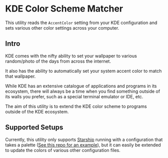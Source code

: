 # KDE Color Scheme Matcher

This utility reads the `AccentColor` setting from your KDE configuration and sets various other color settings across your computer.

## Intro

KDE comes with the nifty ability to set your wallpaper to various random/photo of the days from across the internet.

It also has the ability to automatically set your system accent color to match that wallpaper.

While KDE has an extensive catalogue of applications and programs in its ecosystem, there will always be a time when you find something outside of its walls you prefer, such as a special terminal emulator or IDE, etc.

The aim of this utility is to extend the KDE color scheme to programs outside of the KDE ecosystem.

## Supported Setups

Currently, this utility only supports [Starship](https://github.com/starship/starship) running with a configuration that takes a palette ([See this repo for an example](https://github.com/PercyJax/dotfiles)), but it can easily be extended to update the colors of various other configuration files.